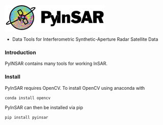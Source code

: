 <p align="left">
  <img alt="PyInSAR" src="https://github.com/MITeaps/pyinsar/raw/master/docs/images/pyinsar_logo315x83.png"/>
</p>

- Data Tools for Interferometric Synthetic-Aperture Radar Satellite Data

### Introduction

PyINSAR contains many tools for working InSAR.

### Install
PyInSAR requires OpenCV. To install OpenCV using anaconda with
```
conda install opencv
```

PyInSAR can then be installed via pip
```
pip install pyinsar
```
